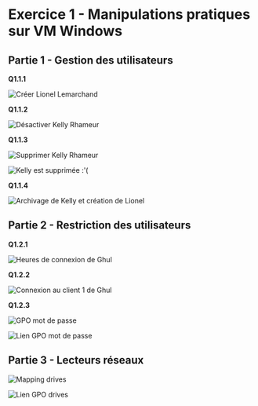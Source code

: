 # Exercice 1 - Manipulations pratiques sur VM Windows

## Partie 1 - Gestion des utilisateurs

**Q1.1.1** 

![Créer Lionel Lemarchand](Ressources/ex1/create_lionel.png)

**Q1.1.2** 

![Désactiver Kelly Rhameur](Ressources/ex1/deactivated_kelly.png)

**Q1.1.3** 

![Supprimer Kelly Rhameur](Ressources/ex1/supprimer_kelly.png)

![Kelly est supprimée :'(](Ressources/ex1/kelly_supprimee.png)

**Q1.1.4** 

![Archivage de Kelly et création de Lionel](Ressources/ex1/dossier_perso.png)

## Partie 2 - Restriction des utilisateurs

**Q1.2.1**

![Heures de connexion de Ghul](Ressources/ex1/ghul_hours.png)

**Q1.2.2**

![Connexion au client 1 de Ghul](Ressources/ex1/ghul_client01.png)

**Q1.2.3**

![GPO mot de passe](Ressources/ex1/passwordgpo.png)

![Lien GPO mot de passe](Ressources/ex1/passwordgpo.png)

## Partie 3 - Lecteurs réseaux

![Mapping drives](Ressources/ex1/drive_map.png)

![Lien GPO drives](Ressources/ex1/linked_drive.png)